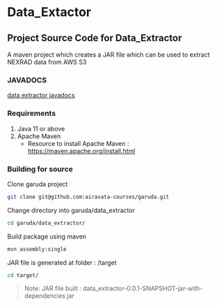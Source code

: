 # Data_Extactor

## Project Source Code for Data_Extractor

A maven project which creates a JAR file which can be used to extract NEXRAD data from AWS S3

### JAVADOCS
[data extractor javadocs](https://courses.airavata.org/garuda/data_extractor/index.html)

### Requirements
1. Java 11 or above
2. Apache Maven
   * Resource to install Apache Maven : https://maven.apache.org/install.html

### Building for source

Clone garuda project

```sh
git clone git@github.com:airavata-courses/garuda.git
```

Change directory into garuda/data_extractor
```sh
cd garuda/data_extractor/
```

Build package using maven

```sh
mvn assembly:single
```

JAR file is generated at folder : /target
```sh
cd target/
```
> Note: JAR file built : data_extractor-0.0.1-SNAPSHOT-jar-with-dependencies.jar


